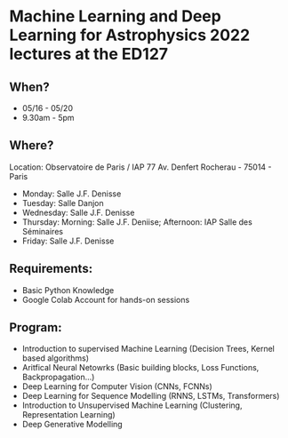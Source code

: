 # Machine Learning and Deep Learning for Astrophysics 2022 lectures at the ED127

## When?
- 05/16 - 05/20
- 9.30am - 5pm

## Where?
Location: Observatoire de Paris / IAP 
77 Av. Denfert Rocherau - 75014 - Paris

- Monday: Salle J.F. Denisse
- Tuesday: Salle Danjon
- Wednesday: Salle J.F. Denisse
- Thursday: Morning: Salle J.F. Deniise; Afternoon: IAP Salle des Séminaires
- Friday: Salle J.F. Denisse

## Requirements:
- Basic Python Knowledge
- Google Colab Account for hands-on sessions

## Program:
- Introduction to supervised Machine Learning (Decision Trees, Kernel based algorithms)
- Aritfical Neural Netowrks (Basic building blocks, Loss Functions, Backpropagation...)
- Deep Learning for Computer Vision (CNNs, FCNNs)
- Deep Learning for Sequence Modelling (RNNS, LSTMs, Transformers)
- Introduction to Unsupervised Machine Learning (Clustering, Representation Learning)
- Deep Generative Modelling
